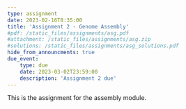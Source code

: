 ```yaml
---
type: assignment
date: 2023-02-16T8:35:00
title: 'Assignment 2 - Genome Assembly'
#pdf: /static_files/assignments/asg.pdf
#attachment: /static_files/assignments/asg.zip
#solutions: /static_files/assignments/asg_solutions.pdf
hide_from_announcments: true
due_event: 
    type: due
    date: 2023-03-02T23:59:00
    description: 'Assignment 2 due'
---
```

This is the assignment for the assembly module.
